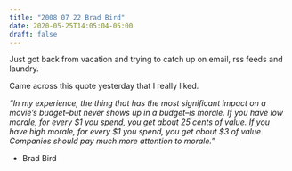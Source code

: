 ```yaml
---
title: "2008 07 22 Brad Bird"
date: 2020-05-25T14:05:04-05:00
draft: false
---
```


Just got back from vacation and trying to catch up on email, rss feeds and laundry.

Came across this quote yesterday that I really liked.

*“In my experience, the thing that has the most significant impact on a movie’s budget–but never shows up in a budget–is morale. If you have low morale, for every $1 you spend, you get about 25 cents of value. If you have high morale, for every $1 you spend, you get about $3 of value. Companies should pay much more attention to morale.”*
- Brad Bird

